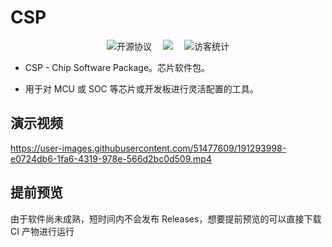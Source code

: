 # CSP

<div align="center">
	<img src="https://img.shields.io/badge/license-GPLv3-blue" alt="开源协议">&emsp;
	<a href="https://csplink.github.io"><img src="https://img.shields.io/badge/wiki-文档-blue"></a>&emsp;
	<img src="https://visitor-badge.glitch.me/badge?page_id=csplink_csp" alt="访客统计" />
</div>

- CSP - Chip Software Package。芯片软件包。

- 用于对 MCU 或 SOC 等芯片或开发板进行灵活配置的工具。

## 演示视频

https://user-images.githubusercontent.com/51477609/191293998-e0724db6-1fa6-4319-978e-566d2bc0d509.mp4

## 提前预览

由于软件尚未成熟，短时间内不会发布 Releases，想要提前预览的可以直接下载 CI 产物进行运行